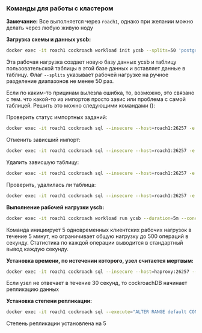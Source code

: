 ### Команды для работы с кластером

**Замечание:** Все выполняется через `roach1`, однако при желании можно делать через любую живую ноду

**Загрузка схемы и данных yscb:**

```bash
docker exec -it roach1 cockroach workload init ycsb --splits=50 'postgresql://root@roach1:26257?sslmode=disable'
```

Эта рабочая нагрузка создает новую базу данных ycsb и таблицу пользовательской таблицы в этой базе данных и вставляет данные в таблицу. Флаг `--splits` указывает рабочей нагрузке на ручное разделение диапазонов не менее 50 раз.

Если по каким-то прицинам вылезла ошибка, то, возможно, это связано с тем. что какой-то из импортов просто завис или проблема с самой таблицей. Решить это можно следующими командами ():

Проверить статус импортных заданий:

```bash
docker exec -it roach1 cockroach sql --insecure --host=roach1:26257 -e "SHOW JOBS;"
```

Отменить зависший импорт:

```bash
docker exec -it roach1 cockroach sql --insecure --host=roach1:26257 -e "CANCEL JOB <JOB_ID>;"
```

Удалить зависшую таблицу:

```bash
docker exec -it roach1 cockroach sql --insecure --host=roach1:26257 -e "DROP TABLE IF EXISTS ycsb.public.usertable CASCADE;"
```

Проверить, удалилась ли таблица:

```bash
docker exec -it roach1 cockroach sql --insecure --host=roach1:26257 -e "SHOW TABLES FROM ycsb;"
```

**Выполнение рабочей нагрузки yscb:**

```bash
docker exec -it roach1 cockroach workload run ycsb --duration=5m --concurrency=5 --max-rate=500 --tolerate-errors 'postgresql://root@haproxy:26257?sslmode=disable'
```

Команда инициирует 5 одновременных клиентских рабочих нагрузок в течение 5 минут, но ограничивает общую нагрузку до 500 операций в секунду. Статистика по каждой операции выводится в стандартный вывод каждую секунду. 


**Установка времени, по истечении которого, узел считается мертвым:**

```bash
docker exec -it roach1 cockroach sql --insecure --host=haproxy:26257 --execute="SET CLUSTER SETTING server.time_until_store_dead = '30s';"
```

Если узел не отвечает в течение 30 секунд, то cockroachDB начинает репликацию данных

**Установка степени репликации:**

```bash
docker exec -it roach1 cockroach sql --execute="ALTER RANGE default CONFIGURE ZONE USING num_replicas=5;" --insecure --host=roach1:26257
```

Степень репликации установлена на 5
